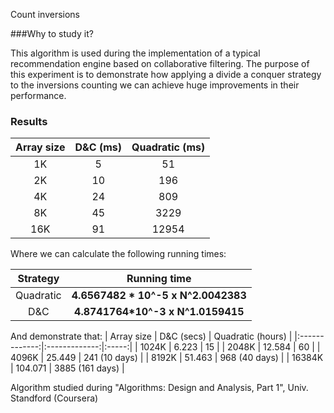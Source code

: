 Count inversions

###Why to study it?

This algorithm is used during the implementation of a typical recommendation engine based on collaborative filtering. 
The purpose of this experiment is to demonstrate how applying a divide a conquer strategy to the inversions counting we can achieve huge improvements in their performance.

### Results

| Array size | D&C (ms) | Quadratic (ms) |
|:-------------:|:-------------:|:-----:|
| 1K | 5 | 51 |
| 2K | 10 | 196 |
| 4K | 24 | 809 |
| 8K | 45 | 3229 |
| 16K | 91 | 12954 |

Where we can calculate the following running times: 

| Strategy | Running time |
|:-------------:|:-------------:|
|Quadratic| **4.6567482 * 10^-5 x N^2.0042383**|
|D&C| **4.8741764*10^-3 x N^1.0159415**|

And demonstrate that: 
| Array size | D&C  (secs) | Quadratic (hours) |
|:-------------:|:-------------:|:-----:|
| 1024K | 6.223 | 15 |
| 2048K | 12.584 | 60 |
| 4096K | 25.449  | 241 (10 days) |
| 8192K | 51.463 | 968 (40 days) |
| 16384K | 104.071 | 3885 (161 days) |

Algorithm studied during "Algorithms: Design and Analysis, Part 1", Univ. Standford (Coursera)


